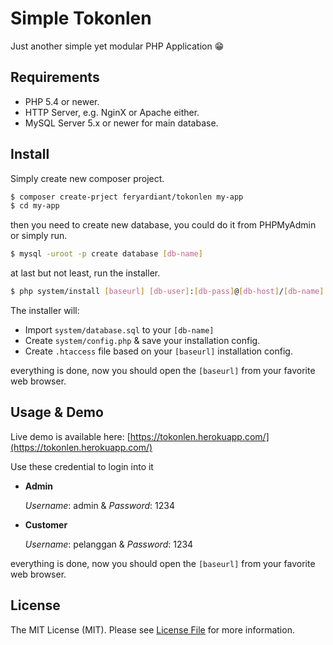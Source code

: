 # Simple Tokonlen

Just another simple yet modular PHP Application :grin:

## Requirements

- PHP 5.4 or newer.
- HTTP Server, e.g. NginX or Apache either.
- MySQL Server 5.x or newer for main database.

## Install

Simply create new composer project.

```bash
$ composer create-prject feryardiant/tokonlen my-app
$ cd my-app
```

then you need to create new database, you could do it from PHPMyAdmin or simply run.

```bash
$ mysql -uroot -p create database [db-name]
```

at last but not least, run the installer.

```bash
$ php system/install [baseurl] [db-user]:[db-pass]@[db-host]/[db-name]
```

The installer will:

- Import `system/database.sql` to your `[db-name]`
- Create `system/config.php` & save your installation config.
- Create `.htaccess` file based on your `[baseurl]` installation config.

everything is done, now you should open the `[baseurl]` from your favorite web browser.

## Usage & Demo

Live demo is available here: [https://tokonlen.herokuapp.com/](https://tokonlen.herokuapp.com/)

Use these credential to login into it

* **Admin**

  _Username_: admin & _Password_: 1234

* **Customer**

  _Username_: pelanggan & _Password_: 1234

everything is done, now you should open the `[baseurl]` from your favorite web browser.

## License

The MIT License (MIT). Please see [License File](LICENSE.md) for more information.
